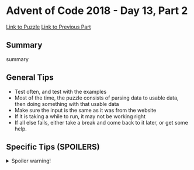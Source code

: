 # Advent of Code 2018 - Day 13, Part 2

[Link to Puzzle](https://adventofcode.com/2018/day/13#part2)
[Link to Previous Part](https://github.com/CodingAP/unofficial-aoc-syllabus/blob/main/years/2018/day13/part1.md)

## Summary
summary

## General Tips
- Test often, and test with the examples
- Most of the time, the puzzle consists of parsing data to usable data, then doing something with that usable data
- Make sure the input is the same as it was from the website
- If it is taking a while to run, it may not be working right
- If all else fails, either take a break and come back to it later, or get some help.

## Specific Tips (SPOILERS)
<details> <summary>Spoiler warning!</summary>

specific tips

</details>